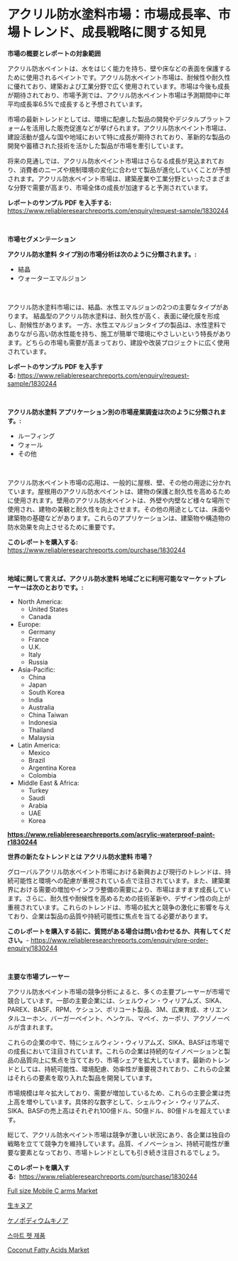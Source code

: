 <p><h1>アクリル防水塗料市場：市場成長率、市場トレンド、成長戦略に関する知見</h1></p><p><strong>市場の概要とレポートの対象範囲</strong></p>
<p><p>アクリル防水ペイントは、水をはじく能力を持ち、壁や床などの表面を保護するために使用されるペイントです。アクリル防水ペイント市場は、耐候性や耐久性に優れており、建築および工業分野で広く使用されています。市場は今後も成長が期待されており、市場予測では、アクリル防水ペイント市場は予測期間中に年平均成長率6.5%で成長すると予想されています。</p><p>市場の最新トレンドとしては、環境に配慮した製品の開発やデジタルプラットフォームを活用した販売促進などが挙げられます。アクリル防水ペイント市場は、建設活動が盛んな国や地域において特に成長が期待されており、革新的な製品の開発や蓄積された技術を活かした製品が市場を牽引しています。</p><p>将来の見通しでは、アクリル防水ペイント市場はさらなる成長が見込まれており、消費者のニーズや規制環境の変化に合わせて製品が進化していくことが予想されます。アクリル防水ペイント市場は、建築産業や工業分野といったさまざまな分野で需要が高まり、市場全体の成長が加速すると予測されています。</p></p>
<p><strong>レポートのサンプル PDF を入手する:</strong> <a href="https://www.reliableresearchreports.com/enquiry/request-sample/1830244">https://www.reliableresearchreports.com/enquiry/request-sample/1830244</a></p>
<p>&nbsp;</p>
<p><strong>市場セグメンテーション</strong></p>
<p><strong>アクリル防水塗料 タイプ別の市場分析は次のように分類されます。:</strong></p>
<p><ul><li>結晶</li><li>ウォーターエマルジョン</li></ul></p>
<p>&nbsp;</p>
<p><p>アクリル防水塗料市場には、結晶、水性エマルジョンの2つの主要なタイプがあります。 結晶型のアクリル防水塗料は、耐久性が高く、表面に硬化膜を形成し、耐候性があります。 一方、水性エマルジョンタイプの製品は、水性塗料でありながら高い防水性能を持ち、施工が簡単で環境にやさしいという特長があります。どちらの市場も需要が高まっており、建設や改装プロジェクトに広く使用されています。</p></p>
<p><strong>レポートのサンプル PDF を入手する:</strong>&nbsp;<a href="https://www.reliableresearchreports.com/enquiry/request-sample/1830244">https://www.reliableresearchreports.com/enquiry/request-sample/1830244</a></p>
<p>&nbsp;</p>
<p><strong> アクリル防水塗料 アプリケーション別の市場産業調査は次のように分類されます。:</strong></p>
<p><ul><li>ルーフィング</li><li>ウォール</li><li>その他</li></ul></p>
<p>&nbsp;</p>
<p><p>アクリル防水ペイント市場の応用は、一般的に屋根、壁、その他の用途に分かれています。屋根用のアクリル防水ペイントは、建物の保護と耐久性を高めるために使用されます。壁用のアクリル防水ペイントは、外壁や内壁など様々な場所で使用され、建物の美観と耐久性を向上させます。その他の用途としては、床面や建築物の基礎などがあります。これらのアプリケーションは、建築物や構造物の防水効果を向上させるために重要です。</p></p>
<p><strong>このレポートを購入する:</strong>&nbsp; <a href="https://www.reliableresearchreports.com/purchase/1830244">https://www.reliableresearchreports.com/purchase/1830244</a></p>
<p>&nbsp;</p>
<p><strong>地域に関して言えば、アクリル防水塗料 地域ごとに利用可能なマーケットプレーヤーは次のとおりです。:</strong></p>
<p><ul>
    <li>
        North America:
        <ul>
            <li>United States</li>
            <li>Canada</li>
        </ul>
    </li>
    <li>
        Europe:
        <ul>
            <li>Germany</li>
            <li>France</li>
            <li>U.K.</li>
            <li>Italy</li>
            <li>Russia</li>
        </ul>
    </li>
    <li>
        Asia-Pacific:
        <ul>
            <li>China</li>
            <li>Japan</li>
            <li>South Korea</li>
            <li>India</li>
            <li>Australia</li>
            <li>China Taiwan</li>
            <li>Indonesia</li>
            <li>Thailand</li>
            <li>Malaysia</li>
        </ul>
    </li>
    <li>
        Latin America:
        <ul>
            <li>Mexico</li>
            <li>Brazil</li>
            <li>Argentina Korea</li>
            <li>Colombia</li>
        </ul>
    </li>
    <li>
        Middle East & Africa:
        <ul>
            <li>Turkey</li>
            <li>Saudi</li>
            <li>Arabia</li>
            <li>UAE</li>
            <li>Korea</li>
        </ul>
    </li>
    </ul></p>
<p><strong><a href="https://www.reliableresearchreports.com/acrylic-waterproof-paint-r1830244">https://www.reliableresearchreports.com/acrylic-waterproof-paint-r1830244</a></strong>&nbsp;</p>
<p><strong>世界の新たなトレンドとは アクリル防水塗料 市場？</strong></p>
<p><p>グローバルアクリル防水ペイント市場における新興および現行のトレンドは、持続可能性と環境への配慮が重視されている点で注目されています。また、建築業界における需要の増加やインフラ整備の需要により、市場はますます成長しています。さらに、耐久性や耐候性を高めるための技術革新や、デザイン性の向上が重視されています。これらのトレンドは、市場の拡大と競争の激化に影響を与えており、企業は製品の品質や持続可能性に焦点を当てる必要があります。</p></p>
<p><strong>このレポートを購入する前に、質問がある場合は問い合わせるか、共有してください。</strong>- <a href="https://www.reliableresearchreports.com/enquiry/pre-order-enquiry/1830244">https://www.reliableresearchreports.com/enquiry/pre-order-enquiry/1830244</a></p>
<p>&nbsp;</p>
<p><strong>主要な市場プレーヤー</strong></p>
<p><p>アクリル防水ペイント市場の競争分析によると、多くの主要プレーヤーが市場で競合しています。一部の主要企業には、シェルウィン・ウィリアムズ、SIKA、PAREX、BASF、RPM、ケシュン、ポリコート製品、3M、広東育成、オリエンタルユーホン、バーガーペイント、ヘンケル、マペイ、カーポリ、アクゾノーベルが含まれます。</p><p>これらの企業の中で、特にシェルウィン・ウィリアムズ、SIKA、BASFは市場での成長において注目されています。これらの企業は持続的なイノベーションと製品の品質向上に焦点を当てており、市場シェアを拡大しています。最新のトレンドとしては、持続可能性、環境配慮、効率性が重要視されており、これらの企業はそれらの要素を取り入れた製品を開発しています。</p><p>市場規模は年々拡大しており、需要が増加しているため、これらの主要企業は売上高を増やしています。具体的な数字として、シェルウィン・ウィリアムズ、SIKA、BASFの売上高はそれぞれ100億ドル、50億ドル、80億ドルを超えています。</p><p>総じて、アクリル防水ペイント市場は競争が激しい状況にあり、各企業は独自の戦略を立てて競争力を維持しています。品質、イノベーション、持続可能性が重要な要素となっており、市場トレンドとしても引き続き注目されるでしょう。</p></p>
<p><strong>このレポートを購入する:</strong>&nbsp;&nbsp;<a href="https://www.reliableresearchreports.com/purchase/1830244">https://www.reliableresearchreports.com/purchase/1830244</a></p>
<p><p><a href="https://spotless-saver-8fd.notion.site/Full-size-Mobile-C-arms-Market-Furnishes-Information-on-Market-Share-Market-Trends-and-Market-Grow-d4137db9fc894022b516e975a958e838">Full size Mobile C arms Market</a></p><p><a href="https://github.com/CloydAbbott2023/Market-Research-Report-List-1/blob/main/767345532704.md">生キヌア</a></p><p><a href="https://github.com/AaronVargas43/Market-Research-Report-List-1/blob/main/659103432703.md">ケノポディウムキノア</a></p><p><a href="https://github.com/JackieFauhey9089475/Market-Research-Report-List-1/blob/main/687217529752.md">스마트 펫 제품</a></p><p><a href="https://issuu.com/reportprime-2/docs/coconut-fatty-acids-market-size-2030.pptx">Coconut Fatty Acids Market</a></p></p>